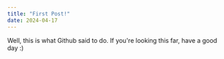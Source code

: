 ```yaml
---
title: "First Post!"
date: 2024-04-17
---
```

Well, this is what Github said to do. If you're looking this far, have a good day :)
